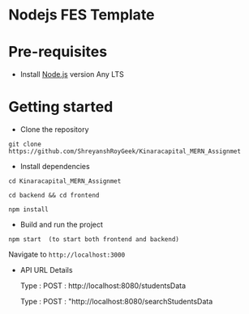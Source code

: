 # Nodejs FES Template



# Pre-requisites
- Install [Node.js](https://nodejs.org/en/) version Any LTS


# Getting started
- Clone the repository
```
git clone  https://github.com/ShreyanshRoyGeek/Kinaracapital_MERN_Assignmet
```
- Install dependencies
```
cd Kinaracapital_MERN_Assignmet

cd backend && cd frontend

npm install
```
- Build and run the project
```
npm start  (to start both frontend and backend)
```
  Navigate to `http://localhost:3000`

- API  URL Details

  Type : POST : http://localhost:8080/studentsData

  Type : POST : "http://localhost:8080/searchStudentsData












